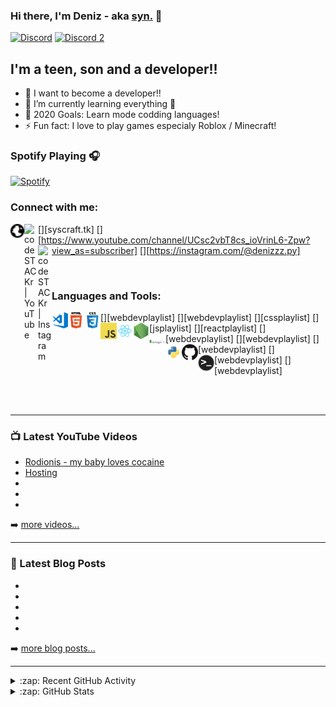 ### Hi there, I'm Deniz - aka [syn.]() 👋

[![Discord](https://cdn.jsdelivr.net/npm/simple-icons@3.1.0/icons/discord.svg)](https://discord.gg/ZSJ3VjFj6y)
[![Discord 2](https://cdn.jsdelivr.net/npm/simple-icons@3.1.0/icons/discord.svg)](https://discord.gg/ebony)

## I'm a teen, son and a developer!!

- 🔭 I want to become a developer!!
- 🌱 I’m currently learning everything 🤣
- 🥅 2020 Goals: Learn mode codding languages!
- ⚡ Fun fact: I love to play games especialy Roblox / Minecraft!

### Spotify Playing 🎧

[![Spotify](https://maybesyn.vercel.app/api/spotify)](https://open.spotify.com/user/maybesyn)

### Connect with me:

[<img align="left" alt="codeSTACKr.com" width="22px" src="https://raw.githubusercontent.com/iconic/open-iconic/master/svg/globe.svg" />][syscraft.tk]
[<img align="left" alt="codeSTACKr | YouTube" width="22px" src="https://cdn.jsdelivr.net/npm/simple-icons@v3/icons/youtube.svg" />][https://www.youtube.com/channel/UCsc2vbT8cs_ioVrinL6-Zpw?view_as=subscriber]
[<img align="left" alt="codeSTACKr | Instagram" width="22px" src="https://cdn.jsdelivr.net/npm/simple-icons@v3/icons/instagram.svg" />][https://instagram.com/@denizzz.py]

<br />

### Languages and Tools:

[<img align="left" alt="Visual Studio Code" width="26px" src="https://raw.githubusercontent.com/github/explore/80688e429a7d4ef2fca1e82350fe8e3517d3494d/topics/visual-studio-code/visual-studio-code.png" />][webdevplaylist]
[<img align="left" alt="HTML5" width="26px" src="https://raw.githubusercontent.com/github/explore/80688e429a7d4ef2fca1e82350fe8e3517d3494d/topics/html/html.png" />][webdevplaylist]
[<img align="left" alt="CSS3" width="26px" src="https://raw.githubusercontent.com/github/explore/80688e429a7d4ef2fca1e82350fe8e3517d3494d/topics/css/css.png" />][cssplaylist]
[<img align="left" alt="JavaScript" width="26px" src="https://raw.githubusercontent.com/github/explore/80688e429a7d4ef2fca1e82350fe8e3517d3494d/topics/javascript/javascript.png" />][jsplaylist]
[<img align="left" alt="React" width="26px" src="https://raw.githubusercontent.com/github/explore/80688e429a7d4ef2fca1e82350fe8e3517d3494d/topics/react/react.png" />][reactplaylist]
[<img align="left" alt="Node.js" width="26px" src="https://raw.githubusercontent.com/github/explore/80688e429a7d4ef2fca1e82350fe8e3517d3494d/topics/nodejs/nodejs.png" />][webdevplaylist]
[<img align="left" alt="MongoDB" width="26px" src="https://raw.githubusercontent.com/github/explore/80688e429a7d4ef2fca1e82350fe8e3517d3494d/topics/mongodb/mongodb.png" />][webdevplaylist]
[<img align="left" alt="Python" width="26px" src="https://raw.githubusercontent.com/github/explore/80688e429a7d4ef2fca1e82350fe8e3517d3494d/topics/python/python.png" />][webdevplaylist]
[<img align="left" alt="GitHub" width="26px" src="https://raw.githubusercontent.com/github/explore/78df643247d429f6cc873026c0622819ad797942/topics/github/github.png" />][webdevplaylist]
[<img align="left" alt="Terminal" width="26px" src="https://raw.githubusercontent.com/github/explore/80688e429a7d4ef2fca1e82350fe8e3517d3494d/topics/terminal/terminal.png" />][webdevplaylist]

<br />
<br />

---

### 📺 Latest YouTube Videos

<!-- YOUTUBE:START -->
- [Rodionis - my baby loves cocaine](https://www.youtube.com/watch?v=ksYvp64_13g)
- [Hosting](https://www.youtube.com/watch?v=qON-Lx18qGQ)
- []()
- []()
- []()
<!-- YOUTUBE:END -->

➡️ [more videos...](https://www.youtube.com/channel/UCsc2vbT8cs_ioVrinL6-Zpw)

---

### 📕 Latest Blog Posts

<!-- BLOG-POST-LIST:START -->
- []()
- []()
- []()
- []()
- []()
<!-- BLOG-POST-LIST:END -->

➡️ [more blog posts...](https://codestackr.com)

---

<details>
  <summary>:zap: Recent GitHub Activity</summary>
  
<!--START_SECTION:activity-->
1. ❌ Closed PR [#14](4) in []()
2. 🗣 Commented on [#14]() in []()
3. ❌ Closed PR [#7]() in []()
4. 🎉 Merged PR [#6]() in []()
5. 💪 Opened PR [#259]() in []()
<!--END_SECTION:activity-->

</details>

<details>
  <summary>:zap: GitHub Stats</summary>

  <img align="middle" alt="syn GitHub Stats" src="https://github-readme-stats.maybesyn.vercel.app/api?username=maybesyn&show_icons=true&hide_border=true" />

</details>

[website]: https://syscraft.tk
[youtube]: https://www.youtube.com/channel/UCsc2vbT8cs_ioVrinL6-Zpw?view_as=subscriber
[instagram]: https://instagram.com/denizzz.py
[Discord]: https://discord.gg/ZSJ3VjFj6y
[Discord 2]:https://discord.gg/ebony

